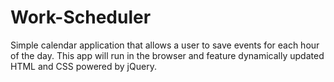 # Work-Scheduler
Simple calendar application that allows a user to save events for each hour of the day. This app will run in the browser and feature dynamically updated HTML and CSS powered by jQuery.
